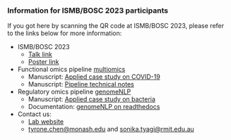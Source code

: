 ### Information for ISMB/BOSC 2023 participants

If you got here by scanning the QR code at ISMB/BOSC 2023, please refer to the links below for more information:

- ISMB/BOSC 2023
  - [Talk link](https://iscb.junolive.co/ismb2023/live/breakouts/ISMBECCB2023_1099)
  - [Poster link](https://iscb.junolive.co/ismb2023/live/exhibitor/ismbeccb2023_poster_1099)
- Functional omics pipeline [multiomics](https://github.com/tyronechen/SARS-CoV-2)
  - Manuscript: [Applied case study on COVID-19](https://doi.org/10.1093/bib/bbab185)
  - Manuscript: [Pipeline technical notes](https://doi.org/10.12688/f1000research.53453.1)
- Regulatory omics pipeline [genomeNLP](https://github.com/tyronechen/genomenlp)
  - Manuscript: [Applied case study on bacteria](https://doi.org/10.1101/2023.05.31.542682)
  - Documentation: [genomeNLP on readthedocs](https://genomenlp.readthedocs.io/en/latest/)
- Contact us:
  - [Lab website](https://bioinformaticslab.erc.monash.edu/)
  - [tyrone.chen@monash.edu](mailto:tyrone.chen@monash.edu) and [sonika.tyagi@rmit.edu.au](mailto:sonika.tyagi@rmit.edu.au)

<!--
**tyronechen/tyronechen** is a ✨ _special_ ✨ repository because its `README.md` (this file) appears on your GitHub profile.

Here are some ideas to get you started:

- 🔭 I’m currently working on ...
- 🌱 I’m currently learning ...
- 👯 I’m looking to collaborate on ...
- 🤔 I’m looking for help with ...
- 💬 Ask me about ...
- 📫 How to reach me: ...
- 😄 Pronouns: ...
- ⚡ Fun fact: ...
-->
